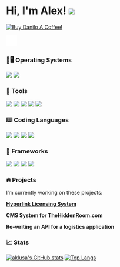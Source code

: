# Hi, I'm Alex! <img src="https://raw.githubusercontent.com/aklu0830/wave.gif" width="30px">


<p align='left'>
<a href="https://www.buymeacoffee.com/aklusa" target="_blank"><img src="https://cdn.buymeacoffee.com/buttons/v2/default-blue.png" alt="Buy Danilo A Coffee!" style="height: 60px !important;width: 217px !important;" ></a>
</p>
<p align='left'>
<a href="https://www.linkedin.com/in/alexander-klusa-2050b3225/"><img height="30" src="https://raw.githubusercontent.com/aklu0830/aklu0830/master/icons/logo-linkedin_white.png"></a>&nbsp;&nbsp;
</p>

### 🔧🖥️ Operating Systems

![](https://img.shields.io/badge/OS-Linux-informational?style=flat&logo=linux&logoColor=white&color=blue)
![](https://img.shields.io/badge/OS-Windows-informational?style=flat&logo=windows&logoColor=white&color=blue)

### 🔧 Tools
![](https://img.shields.io/badge/IDE-Intellij_Idea-informational?style=flat&logo=intellijidea&logoColor=white&color=purple) ![](https://img.shields.io/badge/IDE-Pycharm-informational?style=flat&logo=pycharm&logoColor=white&color=darkgreen) ![](https://img.shields.io/badge/Testing-Postman-informational?style=flat&logo=postman&logoColor=white&color=orange) ![](https://img.shields.io/badge/Hardware-Raspberry_Pi-informational?style=flat&logo=RaspberryPi&logoColor=white&color=red)
![](https://img.shields.io/badge/Text_Editor-Sublime_Text_3-informational?style=flat&logo=SublimeText&logoColor=white&color=orange)

### ⌨️ Coding Languages
![](https://img.shields.io/badge/Language-Javascript-informational?style=flat&logo=javascript&logoColor=yello&color=blue)
![](https://img.shields.io/badge/Language-Java-informational?style=flat&logo=java&logoColor=brown&color=brown)
![](https://img.shields.io/badge/Language-CSharp-informational?style=flat&logo=csharp&logoColor=blue&color=blue)
![](https://img.shields.io/badge/Language-Python-informational?style=flat&logo=python&logoColor=yellow&color=green)

### 🔨 Frameworks 

![](https://img.shields.io/badge/Framework-.NET_Framework_3.1-informational?style=flat&logo=dotnet&logoColor=white&color=darkblue)
![](https://img.shields.io/badge/Framework-NodeJS-informational?style=flat&logo=node.js&logoColor=white&color=darkblue)
![](https://img.shields.io/badge/Framework-React-informational?style=flat&logo=react&logoColor=white&color=darkblue)
![](https://img.shields.io/badge/Framework-Flask-informational?style=flat&logo=flask&logoColor=white&color=darkblue)



###  🔥 Projects
I’m currently working on these projects:

**[Hyperlink Licensing System](https://github.com/aklu0830/LicenseSystemWebApp)**

**CMS System for TheHiddenRoom.com**

**Re-writing an API for a logistics application**


### 📈 Stats

[![aklusa's GitHub stats](https://github-readme-stats.vercel.app/api?username=aklu0830&theme=github_dark&show_icons=true&count_private=true&hide=prs,issues&line_height=30)](https://github.com/aklu0830/aklu0830)
[![Top Langs](https://github-readme-stats.vercel.app/api/top-langs/?username=aklu0830&hide=html,batchfile,processing&theme=github_dark&langs_count=5)](https://github.com/aklu0830/aklu0830)



